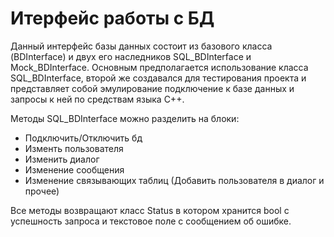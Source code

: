 # Итерфейс работы с БД
Данный интерфейс базы данных состоит из базового класса (BDInterface) и двух его наследников SQL_BDInterface и Mock_BDInterface. Основным предполагается использование класса SQL_BDInterface, второй же создавался для тестирования проекта и представляет собой эмулирование подключение к базе данных и запросы к ней по средствам языка C++.


Методы SQL_BDInterface можно разделить на блоки:
* Подключить/Отключить бд
* Изменть пользователя
* Изменить диалог
* Изменение сообщения
* Изменение связывающих таблиц (Добавить пользователя в диалог и прочее)

Все методы возвращают класс Status в котором хранится bool с успешность запроса и текстовое поле с сообщением об ошибке.
